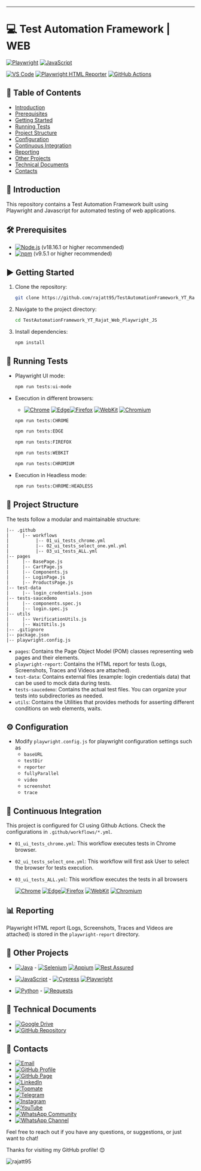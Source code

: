 <!--
    #/**
    # * @author Rajat Verma
    # * Email: rajatvermaa95@gmail.com
    # * GitHub Profile: https://github.com/rajatt95
    # * GitHub Page: https://rajatt95.github.io/
    # * LinkedIn: https://www.linkedin.com/in/rajatt95/
    # * Topmate: https://topmate.io/rajatt95
    # * Telegram: https://t.me/rajatt95
    # * Instagram: https://www.instagram.com/rajattvermaa95/
    # * YouTube: https://www.youtube.com/@rajatt95
    # * WhatsApp Community: https://chat.whatsapp.com/DVRP0ViD0YwELUKF2XMJHy
    # * WhatsApp Channel: https://whatsapp.com/channel/0029Va9XXMhJ93waOU5Xer3r
    # */
    #/***************************************************/
-->
---
# 💻 Test Automation Framework | WEB 

[![Playwright](https://img.shields.io/badge/Playwright-34495E?style=for-the-badge&logo=playwright&logoColor=white)](https://playwright.dev/)
[![JavaScript](https://img.shields.io/badge/JavaScript-F7DF1E?style=for-the-badge&logo=javascript&logoColor=black)](https://js.org/index.html) 

[![VS Code](https://img.shields.io/badge/VS_Code-007ACC?style=for-the-badge&logo=visual-studio-code&logoColor=white)](https://code.visualstudio.com/)
[![Playwright HTML Reporter](https://img.shields.io/badge/Playwright%20HTML%20Reporter-<COLOR>?style=for-the-badge&logo=playwright&logoColor=white)](https://www.npmjs.com/package/playwright-html-reporter)
[![GitHub Actions](https://img.shields.io/badge/GitHub%20Actions-2088FF?style=for-the-badge&logo=github-actions&logoColor=white)](https://github.com/features/actions) 

## 📑 Table of Contents
<!-- # - [Video Tutorial](#video-tutorial) -->
- [Introduction](#introduction)
- [Prerequisites](#prerequisites)
- [Getting Started](#getting-started)
- [Running Tests](#running-tests)
- [Project Structure](#project-structure)
- [Configuration](#configuration)
- [Continuous Integration](#continuous-integration)
- [Reporting](#reporting)
- [Other Projects](#other-projects)
- [Technical Documents](#technical-documents)
- [Contacts](#contacts)

## 📖 Introduction
This repository contains a Test Automation Framework built using Playwright and Javascript for automated testing of web applications.

<!-- ## 🎥 Video Tutorial

<a href="https://www.youtube.com/watch?v=g0nG6aPbpl4&list=PLrBBHmoBFxBUu9G7haETpa0B03H9GnfKX"> <img src="https://img.youtube.com/vi/g0nG6aPbpl4/0.jpg" alt="Test Automation Framework | WEB | Cypress + JS" width="200"> </a>

Click on the image above to watch the tutorials. -->

## 🛠️ Prerequisites

- [![Node.js](https://img.shields.io/badge/Node.js-43853D?style=for-the-badge&logo=node.js&logoColor=white)](https://nodejs.org/) (v18.16.1 or higher recommended)
- [![npm](https://img.shields.io/badge/npm-CB3837?style=for-the-badge&logo=npm&logoColor=white)](https://www.npmjs.com/) (v9.5.1 or higher recommended)

## ▶️ Getting Started

1. Clone the repository:

   ```bash
   git clone https://github.com/rajatt95/TestAutomationFramework_YT_Rajat_Web_Playwright_JS.git
   ```

2. Navigate to the project directory:

   ```bash
   cd TestAutomationFramework_YT_Rajat_Web_Playwright_JS
   ```

3. Install dependencies:

   ```bash
   npm install
   ```

## 🚀 Running Tests

- Playwright UI mode:

  ```bash
  npm run tests:ui-mode
  ```
- Execution in different browsers:

  - [![Chrome](https://img.shields.io/badge/Chrome-4285F4?style=for-the-badge&logo=google-chrome&logoColor=white)](https://www.google.com/chrome/)
[![Edge](https://img.shields.io/badge/Edge-0078D7?style=for-the-badge&logo=microsoft-edge&logoColor=white)](https://www.microsoft.com/edge/)[![Firefox](https://img.shields.io/badge/Firefox-FF7139?style=for-the-badge&logo=firefox&logoColor=white)](https://www.mozilla.org/firefox/)
[![WebKit](https://img.shields.io/badge/WebKit-689F63?style=for-the-badge&logo=webkit&logoColor=white)](https://webkit.org/)
[![Chromium](https://img.shields.io/badge/Chromium-4A90E2?style=for-the-badge&logo=chromium&logoColor=white)](https://www.chromium.org/Home)


  ```bash
  npm run tests:CHROME
  ```
  ```bash
  npm run tests:EDGE
  ```
  ```bash
  npm run tests:FIREFOX
  ```
  ```bash
  npm run tests:WEBKIT
  ```
  ```bash
  npm run tests:CHROMIUM
  ```

- Execution in Headless mode:
  ```bash
  npm run tests:CHROME:HEADLESS
  ```

## 📁 Project Structure

The tests follow a modular and maintainable structure:

```
|-- .github
|     |-- workflows
|          |-- 01_ui_tests_chrome.yml
|          |-- 02_ui_tests_select_one.yml.yml
|          |-- 03_ui_tests_ALL.yml
|-- pages
|     |-- BasePage.js
|     |-- CartPage.js
|     |-- Components.js
|     |-- LoginPage.js
|     |-- ProductsPage.js
|-- test-data
|     |-- login_credentials.json
|-- tests-saucedemo
|     |-- components.spec.js
|     |-- login.spec.js
|-- utils
|     |-- VerificationUtils.js
|     |-- WaitUtils.js
|-- .gitignore
|-- package.json
|-- playwright.config.js
```

- `pages`: Contains the Page Object Model (POM) classes representing web pages and their elements.
- `playwright-report`: Contains the HTML report for tests (Logs, Screenshots, Traces and Videos are attached).
- `test-data`: Contains external files (example: login credentials data) that can be used to mock data during tests.
- `tests-saucedemo`: Contains the actual test files. You can organize your tests into subdirectories as needed. 
- `utils`: Contains the Utilities that provides methods for asserting different conditions on web elements, waits.

## ⚙️ Configuration

- Modify `playwright.config.js` for playwright configuration settings such as
  - `baseURL`
  - `testDir`
  - `reporter`
  - `fullyParallel`
  - `video`
  - `screenshot`
  - `trace`

## 🔄 Continuous Integration

This project is configured for CI using Github Actions. Check the configurations in `.github/workflows/*.yml`.

- `01_ui_tests_chrome.yml`: This workflow executes tests in Chrome browser.

- `02_ui_tests_select_one.yml`: This workflow will first ask User to select the browser for tests execution.

- `03_ui_tests_ALL.yml`: This workflow executes the tests in all browsers <!-- #(CHROME, EDGE, WEBKIT, CHROMIUM, FIREFOX) -->

  [![Chrome](https://img.shields.io/badge/Chrome-4285F4?style=for-the-badge&logo=google-chrome&logoColor=white)](https://www.google.com/chrome/)
  [![Edge](https://img.shields.io/badge/Edge-0078D7?style=for-the-badge&logo=microsoft-edge&logoColor=white)](https://www.microsoft.com/edge/)[![Firefox](https://img.shields.io/badge/Firefox-FF7139?style=for-the-badge&logo=firefox&logoColor=white)](https://www.mozilla.org/firefox/)
  [![WebKit](https://img.shields.io/badge/WebKit-689F63?style=for-the-badge&logo=webkit&logoColor=white)](https://webkit.org/)
  [![Chromium](https://img.shields.io/badge/Chromium-4A90E2?style=for-the-badge&logo=chromium&logoColor=white)](https://www.chromium.org/Home)

## 📊 Reporting

Playwright HTML report (Logs, Screenshots, Traces and Videos are attached) is stored in the `playwright-report` directory.

## 🔭 Other Projects

- [![Java](https://img.shields.io/badge/Java-007396?style=for-the-badge&logo=java&logoColor=white)](https://github.com/stars/rajatt95/lists/programming-language-java)  - 
  [![Selenium](https://img.shields.io/badge/Selenium-43B02A?style=for-the-badge&logo=selenium&logoColor=white)](https://github.com/stars/rajatt95/lists/selenium-automation-frameworks)
  [![Appium](https://img.shields.io/badge/Appium-40C4FF?style=for-the-badge&logo=appium&logoColor=white)](https://github.com/stars/rajatt95/lists/appium-automation-frameworks)
  [![Rest Assured](https://img.shields.io/badge/Rest%20Assured-5B47A5?style=for-the-badge&logo=rest-assured&logoColor=white)](https://github.com/stars/rajatt95/lists/restassured-automation-framework)

- [![JavaScript](https://img.shields.io/badge/JavaScript-F7DF1E?style=for-the-badge&logo=javascript&logoColor=black)](https://github.com/stars/rajatt95/lists/programming-language-javascript) - 
[![Cypress](https://img.shields.io/badge/Cypress-17202C?style=for-the-badge&logo=cypress&logoColor=white)](https://github.com/stars/rajatt95/lists/cypress-automation-frameworks)
[![Playwright](https://img.shields.io/badge/Playwright-34495E?style=for-the-badge&logo=playwright&logoColor=white)](https://github.com/stars/rajatt95/lists/playwright-automation-frameworks)

- [![Python](https://img.shields.io/badge/Python-3776AB?style=for-the-badge&logo=python&logoColor=white)](https://github.com/stars/rajatt95/lists/programming-language-python) -
  [![Requests](https://img.shields.io/badge/Requests-2CA5E0?style=for-the-badge&logo=python&logoColor=white)](https://github.com/stars/rajatt95/lists/requests-automation-framework)

## 📄 Technical Documents

- [![Google Drive](https://img.shields.io/badge/Google%20Drive-4285F4?style=for-the-badge&logo=google-drive&logoColor=white)](https://drive.google.com/drive/folders/1tne9pZjgWvfrS0l9tVHs6k1jnQHpTLoA?usp=sharing)
- [![GitHub Repository](https://img.shields.io/badge/GitHub-100000?style=for-the-badge&logo=github&logoColor=white)](https://github.com/rajatt95/Documents)

## 📧 Contacts

- [![Email](https://img.shields.io/badge/Email-rajatvermaa95%40gmail.com-green)](mailto:rajatvermaa95@gmail.com)
- [![GitHub Profile](https://img.shields.io/badge/GitHub-Profile-blue)](https://github.com/rajatt95)
- [![GitHub Page](https://img.shields.io/badge/GitHub-Page-lightgrey)](https://rajatt95.github.io/)
- [![LinkedIn](https://img.shields.io/badge/LinkedIn-Profile-blue)](https://www.linkedin.com/in/rajatt95)
- [![Topmate](https://img.shields.io/badge/Topmate-Profile-red)](https://topmate.io/rajatt95)
- [![Telegram](https://img.shields.io/badge/Telegram-Channel-blue)](https://t.me/rajatt95)
- [![Instagram](https://img.shields.io/badge/Instagram-Profile-orange)](https://www.instagram.com/rajattvermaa95/)
- [![YouTube](https://img.shields.io/badge/YouTube-Channel-red)](https://www.youtube.com/@rajatt95)
- [![WhatsApp Community](https://img.shields.io/badge/WhatsApp-Community-brightgreen)](https://chat.whatsapp.com/LP20xMGvxnEL88GoB58bo1)
- [![WhatsApp Channel](https://img.shields.io/badge/WhatsApp-Channel-brightgreen)](https://whatsapp.com/channel/0029Va9XXMhJ93waOU5Xer3r)

Feel free to reach out if you have any questions, or suggestions, or just want to chat!

Thanks for visiting my GitHub profile! 😊

<p align="left"> <img src="https://komarev.com/ghpvc/?username=rajatt95&label=Profile%20views&color=0e75b6&style=flat" alt="rajatt95" /> </p>
